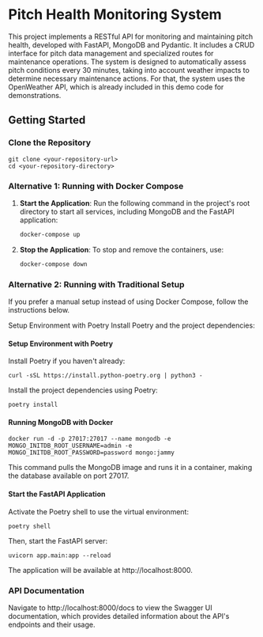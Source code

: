 # Pitch Health Monitoring System

This project implements a RESTful API for monitoring and maintaining pitch health, developed with FastAPI, MongoDB and Pydantic. It includes a CRUD interface for pitch data management and specialized routes for maintenance operations. The system is designed to automatically assess pitch conditions every 30 minutes, taking into account weather impacts to determine necessary maintenance actions. For that, the system uses the OpenWeather API, which is already included in this demo code for demonstrations. 

## Getting Started

### Clone the Repository
````
git clone <your-repository-url>
cd <your-repository-directory>
````

### Alternative 1: Running with Docker Compose
1. **Start the Application**: Run the following command in the project's root directory to start all services, including MongoDB and the FastAPI application:

    ```bash
    docker-compose up
    ```

2. **Stop the Application**: To stop and remove the containers, use:

    ```bash
    docker-compose down
    ```

### Alternative 2: Running with Traditional Setup
If you prefer a manual setup instead of using Docker Compose, follow the instructions below.


Setup Environment with Poetry
Install Poetry and the project dependencies:
#### Setup Environment with Poetry
Install Poetry if you haven't already:
````
curl -sSL https://install.python-poetry.org | python3 -
````

Install the project dependencies using Poetry:

````
poetry install
````

#### Running MongoDB with Docker
````
docker run -d -p 27017:27017 --name mongodb -e MONGO_INITDB_ROOT_USERNAME=admin -e MONGO_INITDB_ROOT_PASSWORD=password mongo:jammy
````

This command pulls the MongoDB image and runs it in a container, making the database available on port 27017.

#### Start the FastAPI Application
Activate the Poetry shell to use the virtual environment:
````
poetry shell
````

Then, start the FastAPI server:
````
uvicorn app.main:app --reload
````

The application will be available at http://localhost:8000.

### API Documentation
Navigate to http://localhost:8000/docs to view the Swagger UI documentation, which provides detailed information about the API's endpoints and their usage.
